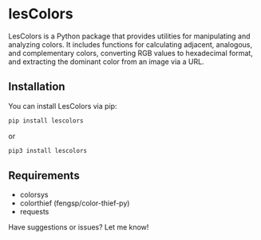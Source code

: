 # lesColors

LesColors is a Python package that provides utilities for manipulating and analyzing colors. It includes functions for calculating adjacent, analogous, and complementary colors, converting RGB values to hexadecimal format, and extracting the dominant color from an image via a URL.

## Installation

You can install LesColors via pip:

```bash
pip install lescolors
```

or

```bash
pip3 install lescolors
```

## Requirements
- colorsys
- colorthief (fengsp/color-thief-py)
- requests


Have suggestions or issues? Let me know!
